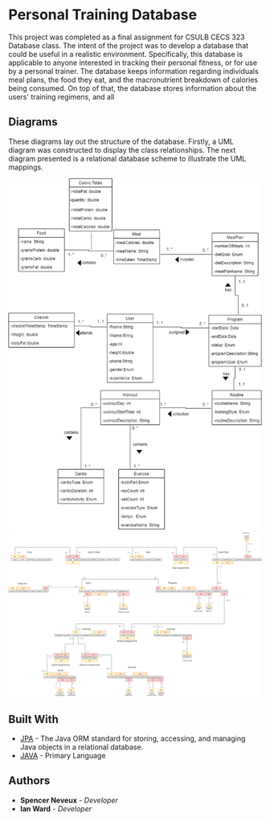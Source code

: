 # Personal Training Database

This project was completed as a final assignment for CSULB CECS 323 Database class. The intent of the project was to develop a database that could be useful in a realistic environment. Specifically, this database is applicable to anyone interested in tracking their personal fitness, or for use by a personal trainer. The database keeps information regarding individuals meal plans, the food they eat, and the macronutrient breakdown of calories being consumed. On top of that, the database stores information about the users' training regimens, and all 

## Diagrams

These diagrams lay out the structure of the database. Firstly, a UML diagram was constructed to display the class relationships. The next diagram presented is a relational database scheme to illustrate the UML mappings. 

![Alt Text](https://github.com/NeveuxSolutions/FitnessDatabase/blob/master/src/main/resources/META-INF/PersonalTrainingUMLPNG.png)
![Alt Text](https://github.com/NeveuxSolutions/FitnessDatabase/blob/master/src/main/resources/META-INF/PersonalTrainingRDBPNG.png)

## Built With

* [JPA](https://www.oracle.com/technetwork/java/javaee/tech/persistence-jsp-140049.html) - The Java ORM standard for storing, accessing, and managing Java objects in a relational database.
* [JAVA](https://www.java.com/en/) - Primary Language

## Authors

* **Spencer Neveux** - *Developer* 
* **Ian Ward** - *Developer*

